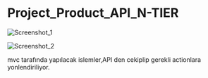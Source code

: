 # Project_Product_API_N-TIER

![Screenshot_1](https://user-images.githubusercontent.com/59150827/188647557-0a81e038-964e-4418-90a0-e60b5f2f0e5c.png)


![Screenshot_2](https://user-images.githubusercontent.com/59150827/188647897-774778aa-447c-4234-b709-0256fa4ebb31.png)



mvc tarafında yapılacak islemler,API den cekiplip gerekli actionlara yonlendiriliyor.




